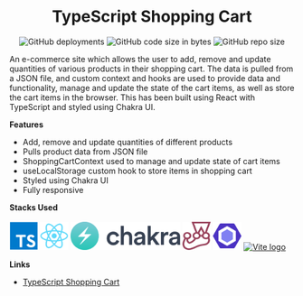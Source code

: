 <div align="center">
<h1>TypeScript Shopping Cart</h1>

![GitHub deployments](https://img.shields.io/github/deployments/Kobayashi19860206/TypeScript-Shopping-Cart/production?label=DEPLOYMENT%20STATE&style=for-the-badge&labelColor=000) ![GitHub code size in bytes](https://img.shields.io/github/languages/code-size/Kobayashi19860206/TypeScript-Shopping-Cart?style=for-the-badge&labelColor=000) ![GitHub repo size](https://img.shields.io/github/repo-size/Kobayashi19860206/TypeScript-Shopping-Cart?color=blueviolet&style=for-the-badge&labelColor=000)

</div>

An e-commerce site which allows the user to add, remove and update quantities of various products in their shopping cart. The data is pulled from a JSON file, and custom context and hooks are used to provide data and functionality, manage and update the state of the cart items, as well as store the cart items in the browser. This has been built using React with TypeScript and styled using Chakra UI.

<strong>Features</strong><br>
 - Add, remove and update quantities of different products
 - Pulls product data from JSON file
 - ShoppingCartContext used to manage and update state of cart items
 - useLocalStorage custom hook to store items in shopping cart
 - Styled using Chakra UI
 - Fully responsive

<strong>Stacks Used</strong><br>
<br>
<a target="_blank" rel="noopener noreferrer" href="https://github.com/devicons/devicon/blob/master/icons/typescript/typescript-plain.svg"><img src="https://github.com/devicons/devicon/blob/master/icons/typescript/typescript-plain.svg" alt="TypeScript logo" width="50" height="50" style="max-width:100%;"></a>
<a target="_blank" rel="noopener noreferrer" href="https://github.com/devicons/devicon/blob/master/icons/react/react-original.svg"><img src="https://github.com/devicons/devicon/blob/master/icons/react/react-original.svg" alt="React logo" width="50" height="50" style="max-width:100%;"></a>
<a target="_blank" rel="noopener noreferrer" href="https://raw.githubusercontent.com/chakra-ui/chakra-ui/main/media/logo-colored@2x.png?raw=true"><img src="https://raw.githubusercontent.com/chakra-ui/chakra-ui/main/media/logo-colored@2x.png?raw=true" alt="Chakra UI logo" height="50" style="max-width:100%;"></a>
<a target="_blank" rel="noopener noreferrer" href="https://github.com/devicons/devicon/blob/master/icons/jest/jest-plain.svg"><img src="https://github.com/devicons/devicon/blob/master/icons/jest/jest-plain.svg" alt="Jest logo" height="50" style="max-width:100%;"></a>
<a target="_blank" rel="noopener noreferrer" href="https://github.com/devicons/devicon/blob/master/icons/eslint/eslint-original.svg"><img src="https://github.com/devicons/devicon/blob/master/icons/eslint/eslint-original.svg" alt="ESLint logo" width="50" height="50" style="max-width:100%;"></a>
<a target="_blank" rel="noopener noreferrer" href="https://github.com/vitejs/vite/blob/main/docs/public/logo.svg"><img src="https://github.com/vitejs/vite/blob/main/docs/public/logo.svg" alt="Vite logo" width="50" height="50" style="max-width:100%;"></a>

<strong>Links</strong>
<br>
 - <a target="_blank" href="https://typescript-ecommerce-shop.vercel.app/shop">TypeScript Shopping Cart</a>